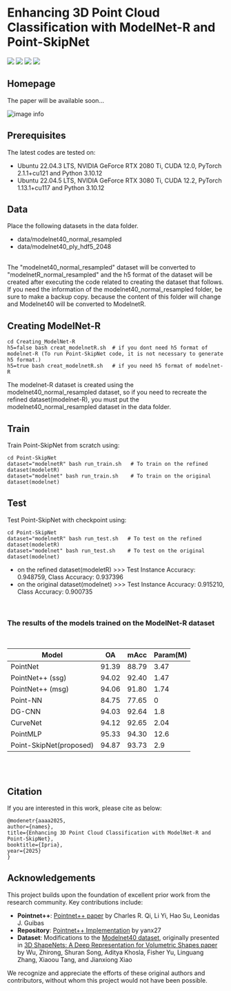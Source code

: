 # Enhancing 3D Point Cloud Classification with ModelNet-R and Point-SkipNet

<p>
<a href="https://arxiv.org/pdf/2302.14673.pdf">
    <img src="https://img.shields.io/badge/PDF-arXiv-brightgreen" /></a>
<a href="https://m-saeid.github.io/publications/ModelNet-R.html">
    <img src="https://img.shields.io/badge/Project-Homepage-red" /></a>
<a href="https://pytorch.org/">
    <img src="https://img.shields.io/badge/Framework-PyTorch-orange" /></a>
<a href="https://github.com/JunweiZheng93/APES/blob/main/LICENSE">
    <img src="https://img.shields.io/badge/License-Apache_2.0-blue.svg" /></a>
</p>

## Homepage
<!-- For more information about the project, please refer to our [project homepage](). -->
The paper will be available soon...

![image info](https://github.com/m-saeid/ModeNetR_PointSkipNet/blob/main/ModelNetR_PointSkipNet.jpg)

## Prerequisites
The latest codes are tested on:<br />
* Ubuntu 22.04.3 LTS, NVIDIA GeForce RTX 2080 Ti, CUDA 12.0, PyTorch 2.1.1+cu121 and Python 3.10.12<br />
* Ubuntu 22.04.5 LTS, NVIDIA GeForce RTX 3080 Ti, CUDA 12.2, PyTorch 1.13.1+cu117 and Python 3.10.12
<!--```shell
conda install pytorch==2.0.0 pytorch-cuda=11.7 -c pytorch -c nvidia -y
pip install -r requirements.txt
```-->

## Data
Place the following datasets in the data folder. 
* data/modelnet40_normal_resampled
* data/modelnet40_ply_hdf5_2048
<br />
The "modelnet40_normal_resampled" dataset will be converted to "modelnetR_normal_resampled" and the h5 format of the dataset will be created after executing the code related to creating the dataset that follows.
If you need the information of the modelnet40_normal_resampled folder, be sure to make a backup copy. because the content of this folder will change and Modelnet40 will be converted to ModelnetR.


## Creating ModelNet-R
```shell
cd Creating_ModelNet-R
h5=false bash creat_modelnetR.sh  # if you dont need h5 format of modelnet-R (To run Point-SkipNet code, it is not necessary to generate h5 format.)
h5=true bash creat_modelnetR.sh   # if you need h5 format of modelnet-R
```
The modelnet-R dataset is created using the modelnet40_normal_resampled dataset, so if you need to recreate the refined dataset(modelnet-R), you must put the modelnet40_normal_resampled dataset in the data folder.

## Train

Train Point-SkipNet from scratch using:
```shell
cd Point-SkipNet
dataset="modelnetR" bash run_train.sh   # To train on the refined dataset(modeletR)
dataset="modelnet" bash run_train.sh    # To train on the original dataset(modelnet)
```


## Test

Test Point-SkipNet with checkpoint using:
```shell
cd Point-SkipNet
dataset="modelnetR" bash run_test.sh   # To test on the refined dataset(modeletR)
dataset="modelnet" bash run_test.sh    # To test on the original dataset(modelnet)
```
* on the refined dataset(modeletR) >>> Test Instance Accuracy: 0.948759, Class Accuracy: 0.937396<br />
* on the original dataset(modelnet) >>> Test Instance Accuracy: 0.915210, Class Accuracy: 0.900735
<br />


### The results of the models trained on the ModelNet-R dataset
<br />

|     Model     |       OA      |      mAcc     |   Param(M)    |
| ------------- | ------------- | ------------- | ------------- |
| PointNet  | 91.39  | 88.79  | 3.47  |
| PointNet++ (ssg)  | 94.02  | 92.40  | 1.47  |
| PointNet++ (msg)  | 94.06  | 91.80  | 1.74  |
| Point-NN  | 84.75  | 77.65  | 0  |
| DG-CNN  | 94.03  | 92.64  | 1.8  |
| CurveNet  | 94.12  | 92.65  | 2.04  |
| PointMLP  | 95.33  | 94.30  | 12.6  |
| Point-SkipNet(proposed)  | 94.87  | 93.73  | 2.9  |

<br />
<br />

## Citation

If you are interested in this work, please cite as below:

```text
@modenetr{aaaa2025,
author={names},
title={Enhancing 3D Point Cloud Classification with ModelNet-R and Point-SkipNet},
booktitle={Ipria},
year={2025}
}
```

## Acknowledgements

This project builds upon the foundation of excellent prior work from the research community. Key contributions include:

- **Pointnet++**: [Pointnet++ paper](https://arxiv.org/pdf/1706.02413) by Charles R. Qi, Li Yi, Hao Su, Leonidas J. Guibas
- **Repository**: [Pointnet++ Implementation](https://github.com/yanx27/Pointnet_Pointnet2_pytorch) by yanx27
- **Dataset**: Modifications to the [Modelnet40 dataset](https://modelnet.cs.princeton.edu/), originally presented in [3D ShapeNets: A Deep Representation for Volumetric Shapes paper](https://openaccess.thecvf.com/content_cvpr_2015/papers/Wu_3D_ShapeNets_A_2015_CVPR_paper.pdf) by Wu, Zhirong, Shuran Song, Aditya Khosla, Fisher Yu, Linguang Zhang, Xiaoou Tang, and Jianxiong Xiao

We recognize and appreciate the efforts of these original authors and contributors, without whom this project would not have been possible.
